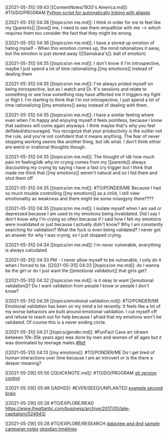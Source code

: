[[2021-05-31]] 09:43
[[ContentNotes/1920's America.md]]: #TO/DO/PROGRAM [Python script for automatically linking with aliases](https://github.com/perkinsben/obs_tools/tree/master/forward_linker)

[[2021-05-31]] 04:36
[[topics/on me.md]]: I think in order for me to feel like my [[parents]] [[love]] me, I need to see them empathize with me --> which requires them too consider the fact that they might be wrong.

[[2021-05-31]] 04:36
[[topics/on me.md]]: I have a stored up emotion of hating myself
	- When this emotion comes up, the mind rationalizes it away, but the emotion is just stored away ([[Samskara's]]: ball of emotion)

[[2021-05-31]] 04:35
[[topics/on me.md]]: I don't know if I'm introspective, maybe I just spend a lot of time rationalizing [[my emotions]] instead of dealing them

[[2021-05-31]] 04:35
[[topics/on me.md]]: I've always prided myself on being introspective, but as I watch and Dr. K's sessions and relate to something or see how something may have affected me it triggers my fight or fligh t. I'm starting to think that I'm not introspective, I just spend a lot of time rationalizing [[my emotions]] away instead of dealing with them.

[[2021-05-31]] 04:35
[[topics/on me.md]]: I have a similar feeling where even when I'm happy and enjoying myself it feels pointless, because I know that sadness will come again anyways. I think maybe that's why you feel deflated/discouraged. You recognize that your productivity is the outlier not the rule, and you're not confident that it means anything. The fear of never stopping working seems like another thing, but idk what. I don't think either are weird or irrational thoughts though. 

[[2021-05-31]] 04:35
[[topics/on me.md]]: The thought of idk how much pain im feeling/idk why im crying comes from my [[parents]] always discounting my crying by saying i have a fast cry trigger but I think that made me think that [[my emotions]] weren't natural and so I hid them and shut them off

[[2021-05-31]] 04:35
[[topics/on me.md]]: #TO/PONDER/ME Because I had so much trouble controlling [[my emotions]] as a child, I still view emotionality as weakness and there might be some misogyny there????

[[2021-05-31]] 04:35
[[topics/on me.md]]: I isolate myself when I am sad or depressed because I am used to my emotions being invalidated. Did I say I don't know why I'm crying so often because if I said how I felt my emotions were invalidated or just because I actually didn't know? Why I am constantly searching for validation? What the fuck is even being validated? I never got an answer for why I was crying, so I just stopped crying. 

[[2021-05-31]] 04:34
[[topics/on me.md]]: I'm never vulnerable, everything is always calculated.

[[2021-05-31]] 04:33 PM - I never allow myself to be vulnerable, I only do it when I forced to be.
[[2021-05-31]] 04:33 [[topics/on me.md]]: do I wanna be the girl or do I just want the [[emotional validation]] that girls get?

[[2021-05-31]] 04:32 [[topics/on me.md]]: is it okay to want [[emotional validation]]? Do I want validation from people I know or people I don't know?

[[2021-05-31]] 04:26 [[topics/emotional validation.md]]:  #TO/PONDER/ME   Emotional validation has been on my mind a lot recently. It feels like a lot of my worse behaviors are built around emotional validation. I cut myself off and refuse to reach out for help because I afraid that my emotions won't be validated. Of course this is a never ending circle. 

[[2021-05-31]] 04:21 [[topics/gender.md]]:  #FunFact Cave art (drawn between 10k-35k years ago) was done by men and women of all ages but it was dominated by teenage males [#Ref](https://www.livescience.com/7028-ancient-cave-art-full-teenage-graffiti.html) 

[[2021-05-31]] 04:13 [[my emotions]]: #TO/PONDER/ME Do I get tired of human interactions over time because I am an introvert or is the there a deeper meaning?

[[2021-05-29]] 05:50 [[QUICKNOTE.md]]: #TO/DO/PROGRAM [git version control](https://medium.com/analytics-vidhya/how-i-put-my-mind-under-version-control-24caea37b8a5)

[[2021-05-29]] 05:48 [[ADHD]]: #EVER/SEED/UNPLANTED [ example second brain](https://notes.nicolevanderhoeven.com/Video/Roam+Tour+1+-+Professor+Joel+Chan+-+Zettelkasten+and+Evergreen+Notes+for+Generative+Thought)

[[2021-05-29]] 05:28 #TO/EXPLORE/READ   https://www.theatlantic.com/business/archive/2017/05/late-capitalism/524943/

[[2021-05-29]] 05:28 #TO/EXPLORE/RESEARCH [dataview and dnd](https://forum.obsidian.md/t/dataview-plugin-snippet-showcase/13673/30) [sample campaign notes](https://github.com/ebullient/campaign-notes/tree/main) [obsidian timelines](https://github.com/Darakah/obsidian-timelines)








